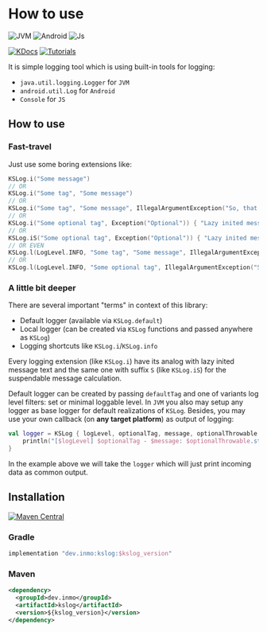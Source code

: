 # How to use

![JVM](https://img.shields.io/badge/JVM-red?style=for-the-badge&logo=openjdk&logoColor=white)
![Android](https://img.shields.io/badge/Android-green?style=for-the-badge&logo=android&logoColor=white)
![Js](https://img.shields.io/badge/JavaScript-323330?style=for-the-badge&logo=javascript&logoColor=F7DF1E)

[![KDocs](https://img.shields.io/badge/KDocs-323330?style=for-the-badge&logo=Kotlin&logoColor=7F52FF)](https://insanusmokrassar.github.io/KSLog/)
[![Tutorials](https://img.shields.io/badge/Tutorials-0288D1?style=for-the-badge&logo=bookstack&logoColor=white)](https://bookstack.inmo.dev/books/kslog)

It is simple logging tool which is using built-in tools for logging:

* `java.util.logging.Logger` for `JVM`
* `android.util.Log` for `Android`
* `Console` for `JS`

## How to use

### Fast-travel

Just use some boring extensions like:

```kotlin
KSLog.i("Some message")
// OR
KSLog.i("Some tag", "Some message")
// OR
KSLog.i("Some tag", "Some message", IllegalArgumentException("So, that is exception :)"))
// OR
KSLog.i("Some optional tag", Exception("Optional")) { "Lazy inited message" }
// OR
KSLog.iS("Some optional tag", Exception("Optional")) { "Lazy inited message for suspendable calculation of text" }
// OR EVEN
KSLog.l(LogLevel.INFO, "Some tag", "Some message", IllegalArgumentException("So, that is exception :)"))
// OR
KSLog.l(LogLevel.INFO, "Some optional tag", IllegalArgumentException("So, that is exception :)")) { "And lazily inited message" }
```

### A little bit deeper

There are several important "terms" in context of this library:

* Default logger (available via `KSLog.default`)
* Local logger (can be created via `KSLog` functions and passed anywhere as `KSLog`)
* Logging shortcuts like `KSLog.i`/`KSLog.info`

Every logging extension (like `KSLog.i`) have its analog with lazy inited message text and the same one with suffix `S` (like `KSLog.iS`) for the suspendable message calculation.

Default logger can be created by passing `defaultTag` and one of variants log level filters: set or minimal loggable level. In `JVM` you also may setup any logger as base logger for default realizations of `KSLog`. Besides, you may use your own callback (on **any target platform**) as output of logging:

```kotlin
val logger = KSLog { logLevel, optionalTag, message, optionalThrowable ->
    println("[$logLevel] $optionalTag - $message: $optionalThrowable.stackTraceToString()")
}
```

In the example above we will take the `logger` which will just print incoming data as common output.

## Installation

[![Maven Central](https://maven-badges.herokuapp.com/maven-central/dev.inmo/kslog/badge.svg)](https://maven-badges.herokuapp.com/maven-central/dev.inmo/kslog)

### Gradle

```groovy
implementation "dev.inmo:kslog:$kslog_version"
```

### Maven

```xml
<dependency>
  <groupId>dev.inmo</groupId>
  <artifactId>kslog</artifactId>
  <version>${kslog_version}</version>
</dependency>
```

